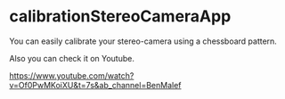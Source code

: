 # calibrationStereoCameraApp
You can easily calibrate your stereo-camera using a chessboard pattern.

Also you can check it  on Youtube.

https://www.youtube.com/watch?v=Of0PwMKoiXU&t=7s&ab_channel=BenMalef


